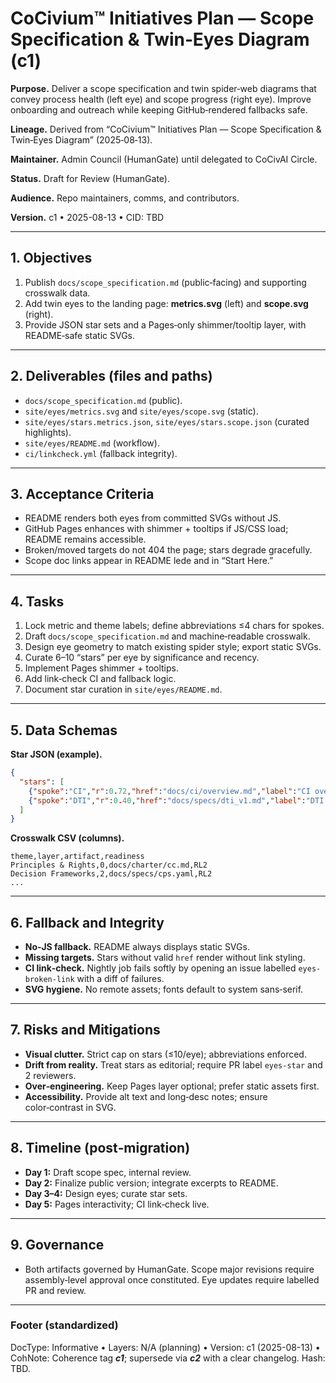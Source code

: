 <!-- status: stub; target: 150+ words -->
# CoCivium™ Initiatives Plan — Scope Specification & Twin‑Eyes Diagram (c1)

**Purpose.** Deliver a scope specification and twin spider‑web diagrams that convey process health (left eye) and scope progress (right eye).  Improve onboarding and outreach while keeping GitHub‑rendered fallbacks safe.

**Lineage.** Derived from “CoCivium™ Initiatives Plan — Scope Specification & Twin‑Eyes Diagram” (2025‑08‑13).

**Maintainer.** Admin Council (HumanGate) until delegated to CoCivAI Circle.

**Status.** Draft for Review (HumanGate).

**Audience.** Repo maintainers, comms, and contributors.

**Version.** c1 • 2025-08-13 • CID: TBD

---

## 1. Objectives

1. Publish `docs/scope_specification.md` (public‑facing) and supporting crosswalk data.
2. Add twin eyes to the landing page: **metrics.svg** (left) and **scope.svg** (right).
3. Provide JSON star sets and a Pages‑only shimmer/tooltip layer, with README‑safe static SVGs.

---

## 2. Deliverables (files and paths)

- `docs/scope_specification.md` (public).
- `site/eyes/metrics.svg` and `site/eyes/scope.svg` (static).
- `site/eyes/stars.metrics.json`, `site/eyes/stars.scope.json` (curated highlights).
- `site/eyes/README.md` (workflow).
- `ci/linkcheck.yml` (fallback integrity).

---

## 3. Acceptance Criteria

- README renders both eyes from committed SVGs without JS.
- GitHub Pages enhances with shimmer + tooltips if JS/CSS load; README remains accessible.
- Broken/moved targets do not 404 the page; stars degrade gracefully.
- Scope doc links appear in README lede and in “Start Here.”

---

## 4. Tasks

1. Lock metric and theme labels; define abbreviations ≤4 chars for spokes.
2. Draft `docs/scope_specification.md` and machine‑readable crosswalk.
3. Design eye geometry to match existing spider style; export static SVGs.
4. Curate 6–10 “stars” per eye by significance and recency.
5. Implement Pages shimmer + tooltips.
6. Add link‑check CI and fallback logic.
7. Document star curation in `site/eyes/README.md`.

---

## 5. Data Schemas

**Star JSON (example).**
```json
{
  "stars": [
    {"spoke":"CI","r":0.72,"href":"docs/ci/overview.md","label":"CI overhaul PR#45"},
    {"spoke":"DTI","r":0.40,"href":"docs/specs/dti_v1.md","label":"DTI v1 draft"}
  ]
}
```

**Crosswalk CSV (columns).**
```
theme,layer,artifact,readiness
Principles & Rights,0,docs/charter/cc.md,RL2
Decision Frameworks,2,docs/specs/cps.yaml,RL2
...
```

---

## 6. Fallback and Integrity

- **No‑JS fallback.** README always displays static SVGs.
- **Missing targets.** Stars without valid `href` render without link styling.
- **CI link‑check.** Nightly job fails softly by opening an issue labelled `eyes-broken-link` with a diff of failures.
- **SVG hygiene.** No remote assets; fonts default to system sans‑serif.

---

## 7. Risks and Mitigations

- **Visual clutter.** Strict cap on stars (≤10/eye); abbreviations enforced.
- **Drift from reality.** Treat stars as editorial; require PR label `eyes-star` and 2 reviewers.
- **Over‑engineering.** Keep Pages layer optional; prefer static assets first.
- **Accessibility.** Provide alt text and long‑desc notes; ensure color‑contrast in SVG.

---

## 8. Timeline (post‑migration)

- **Day 1:** Draft scope spec, internal review.
- **Day 2:** Finalize public version; integrate excerpts to README.
- **Day 3–4:** Design eyes; curate star sets.
- **Day 5:** Pages interactivity; CI link‑check live.

---

## 9. Governance

- Both artifacts governed by HumanGate.  Scope major revisions require assembly‑level approval once constituted.  Eye updates require labelled PR and review.

---

### Footer (standardized)

DocType: Informative  •  Layers: N/A (planning)  •  Version: c1 (2025-08-13)  •  CohNote: Coherence tag **_c1_**; supersede via **_c2_** with a clear changelog.  Hash: TBD.


